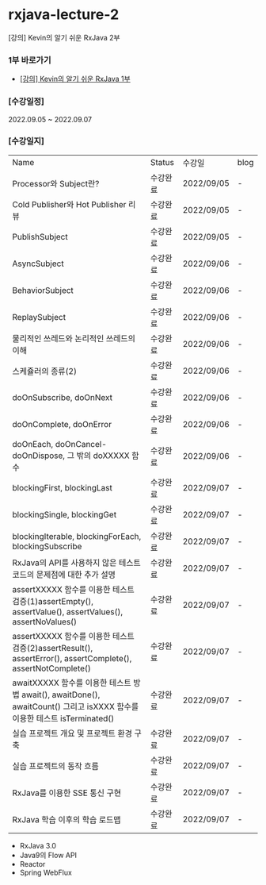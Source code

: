 # rxjava-lecture-2
[강의] Kevin의 알기 쉬운 RxJava 2부

### 1부 바로가기
* [[강의] Kevin의 알기 쉬운 RxJava 1부](https://github.com/westssun/rxjava_lecture)

### [수강일정]
2022.09.05 ~ 2022.09.07
   
### [수강일지]
| | | | |
|-|-|-|-|
|Name|Status|수강일|blog|
|Processor와 Subject란?|수강완료|2022/09/05|-|
|Cold Publisher와 Hot Publisher 리뷰|수강완료|2022/09/05|-|
|PublishSubject|수강완료|2022/09/05|-|
|AsyncSubject|수강완료|2022/09/06|-|
|BehaviorSubject|수강완료|2022/09/06|-|
|ReplaySubject|수강완료|2022/09/06|-|
|물리적인 쓰레드와 논리적인 쓰레드의 이해|수강완료|2022/09/06|-|
|스케쥴러의 종류(2)|수강완료|2022/09/06|-|
|doOnSubscribe, doOnNext|수강완료|2022/09/06|-|
|doOnComplete, doOnError|수강완료|2022/09/06|-|
|doOnEach, doOnCancel-doOnDispose, 그 밖의 doXXXXX 함수|수강완료|2022/09/06|-|
|blockingFirst, blockingLast|수강완료|2022/09/07|-|
|blockingSingle, blockingGet|수강완료|2022/09/07|-|
|blockingIterable, blockingForEach, blockingSubscribe|수강완료|2022/09/07|-|
|RxJava의 API를 사용하지 않은 테스트 코드의 문제점에 대한 추가 설명|수강완료|2022/09/07|-|
|assertXXXXX 함수를 이용한 테스트 검증(1)assertEmpty(), assertValue(), assertValues(), assertNoValues()|수강완료|2022/09/07|-|
|assertXXXXX 함수를 이용한 테스트 검증(2)assertResult(), assertError(), assertComplete(), assertNotComplete()|수강완료|2022/09/07|-|
|awaitXXXXX 함수를 이용한 테스트 방법 await(), awaitDone(), awaitCount() 그리고  isXXXX 함수를 이용한 테스트 isTerminated()|수강완료|2022/09/07|-|
|실습 프로젝트 개요 및 프로젝트 환경 구축|수강완료|2022/09/07|-|
|실습 프로젝트의 동작 흐름|수강완료|2022/09/07|-|
|RxJava를 이용한 SSE 통신 구현|수강완료|2022/09/07|-|
|RxJava 학습 이후의 학습 로드맵|수강완료|2022/09/07|-|
- RxJava 3.0
- Java9의 Flow API
- Reactor
- Spring WebFlux
